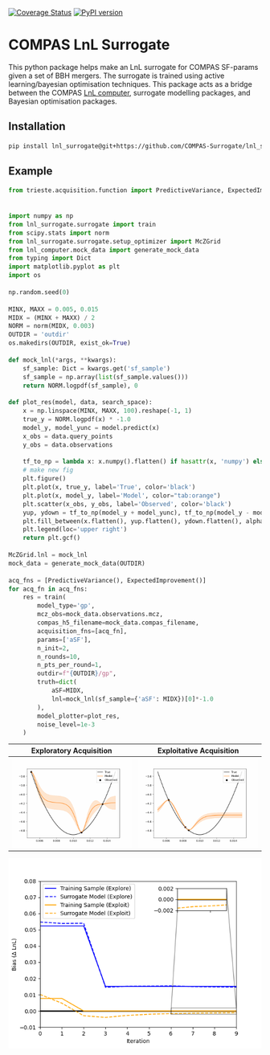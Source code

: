 [![Coverage Status](https://coveralls.io/repos/github/COMPAS-Surrogate/lnl_surrogate/badge.svg?branch=main)](https://coveralls.io/github/COMPAS-Surrogate/lnl_surrogate?branch=main)
[![PyPI version](https://badge.fury.io/py/compas-surrogate.lnl_surrogate.svg?icon=si%3Apython)](https://badge.fury.io/py/compas-surrogate.lnl_surrogate)

# COMPAS LnL Surrogate

This python package helps make an LnL surrogate for COMPAS SF-params given a set of BBH mergers.
The surrogate is trained using active learning/bayesian optimisation techniques.
This package acts as a bridge between the COMPAS [LnL computer](https://github.com/COMPAS-Surrogate/lnl_computer), surrogate modelling packages, and Bayesian optimisation packages.

## Installation

```bash
pip install lnl_surrogate@git+https://github.com/COMPAS-Surrogate/lnl_surrogate.git
```

## Example

```python
from trieste.acquisition.function import PredictiveVariance, ExpectedImprovement


import numpy as np
from lnl_surrogate.surrogate import train
from scipy.stats import norm
from lnl_surrogate.surrogate.setup_optimizer import McZGrid
from lnl_computer.mock_data import generate_mock_data
from typing import Dict
import matplotlib.pyplot as plt
import os

np.random.seed(0)

MINX, MAXX = 0.005, 0.015
MIDX = (MINX + MAXX) / 2
NORM = norm(MIDX, 0.003)
OUTDIR = 'outdir'
os.makedirs(OUTDIR, exist_ok=True)

def mock_lnl(*args, **kwargs):
    sf_sample: Dict = kwargs.get('sf_sample')
    sf_sample = np.array(list(sf_sample.values()))
    return NORM.logpdf(sf_sample), 0

def plot_res(model, data, search_space):
    x = np.linspace(MINX, MAXX, 100).reshape(-1, 1)
    true_y = NORM.logpdf(x) * -1.0
    model_y, model_yunc = model.predict(x)
    x_obs = data.query_points
    y_obs = data.observations

    tf_to_np = lambda x: x.numpy().flatten() if hasattr(x, 'numpy') else x
    # make new fig
    plt.figure()
    plt.plot(x, true_y, label='True', color='black')
    plt.plot(x, model_y, label='Model', color="tab:orange")
    plt.scatter(x_obs, y_obs, label='Observed', color='black')
    yup, ydown = tf_to_np(model_y + model_yunc), tf_to_np(model_y - model_yunc)
    plt.fill_between(x.flatten(), yup.flatten(), ydown.flatten(), alpha=0.2 , color="tab:orange")
    plt.legend(loc='upper right')
    return plt.gcf()

McZGrid.lnl = mock_lnl
mock_data = generate_mock_data(OUTDIR)

acq_fns = [PredictiveVariance(), ExpectedImprovement()]
for acq_fn in acq_fns:
    res = train(
        model_type='gp',
        mcz_obs=mock_data.observations.mcz,
        compas_h5_filename=mock_data.compas_filename,
        acquisition_fns=[acq_fn],
        params=['aSF'],
        n_init=2,
        n_rounds=10,
        n_pts_per_round=1,
        outdir=f"{OUTDIR}/gp",
        truth=dict(
            aSF=MIDX,
            lnl=mock_lnl(sf_sample={'aSF': MIDX})[0]*-1.0
        ),
        model_plotter=plot_res,
        noise_level=1e-3
    )
```

| Exploratory Acquisition | Exploitative Acquisition |
|-------------------------|--------------------------|
| ![Exploratory][explore_gif] | ![Exploitative][exploit_gif] |

![Regret][regret]

[regret]: https://raw.githubusercontent.com/COMPAS-Surrogate/lnl_surrogate/main/docs/studies/regret.png
[exploit_gif]: https://raw.githubusercontent.com/COMPAS-Surrogate/lnl_surrogate/main/docs/studies/train_exploit.gif
[explore_gif]: https://raw.githubusercontent.com/COMPAS-Surrogate/lnl_surrogate/main/docs/studies/train_explore.gif
